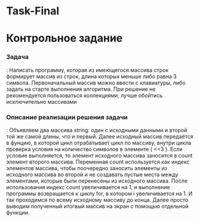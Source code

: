 # Task-Final
<h1>Контрольное задание</h1>

<h3>Задача</h3>:
Написать программу, которая из имеющегося массива строк формирует массив из строк, длина которых меньше либо равна 3 символа. Первоначальный массив можно ввести с клавиатуры, либо задать на старте выполнения алгоритма. При решение не рекомендуется пользоваться коллекциями, лучше обойтись исключительно массивами


<h3>Описание реализации решения задачи</h3>:
Объявляем два массива string: один с исходными данными и второй той же самой длины, что и первый. Далее исходный массив передаётся в фунцию, в которой цикл отрабатывает цикл по массиву, внутри цикла проверка условия на количество символов в элементе ( <=3 ). Если условие выполняется, то элемент исходного массива заносится в count элемент второго массива. Переменная count используется как индекс элементов массива, чтобы поочередно заносить элементы из исходного массива во второй и не создавать пустые места между элементами, которые были перенесены из исходного массива. После использования индекс count увеличивается на 1, и выполнение программы возвращается к циклу for, в котором i увеличивается на 1. И так проходимся по всему исходному массиву до конца. Далее просто выводим полученный итогвый массив на экран с помощью отдельной функции.